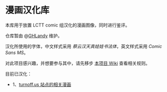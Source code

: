 漫画汉化库
===========

本库用于放置 LCTT comic 组汉化的漫画图像，同时进行鉴评。

仓库暂由 @[GHLandy](https://github.com/GHLandy) 维护。

汉化所使用的字体，中文样式采用 _蔡云汉天真娃娃书法体_，英文样式采用 _Comic Sans MS_。

对此项目感兴趣，并想要参与其中，请先移步 [本项目 Wiki](https://github.com/LCTT/comic/wiki) 查看相关规则。

目前已汉化：

- 1、[turnoff.us 站点的相关漫画](https://github.com/LCTT/comic/blob/master/turnoff.us/README.md)
